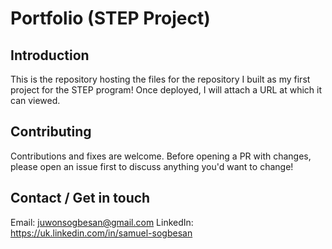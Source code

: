 # Portfolio (STEP Project)

## Introduction
This is the repository hosting the files for the repository I built as my first project for the STEP program!
Once deployed, I will attach a URL at which it can viewed.

## Contributing
Contributions and fixes are welcome. Before opening a PR with changes, please open an issue first to discuss anything you'd want to change!

## Contact / Get in touch
Email: juwonsogbesan@gmail.com
LinkedIn: https://uk.linkedin.com/in/samuel-sogbesan
